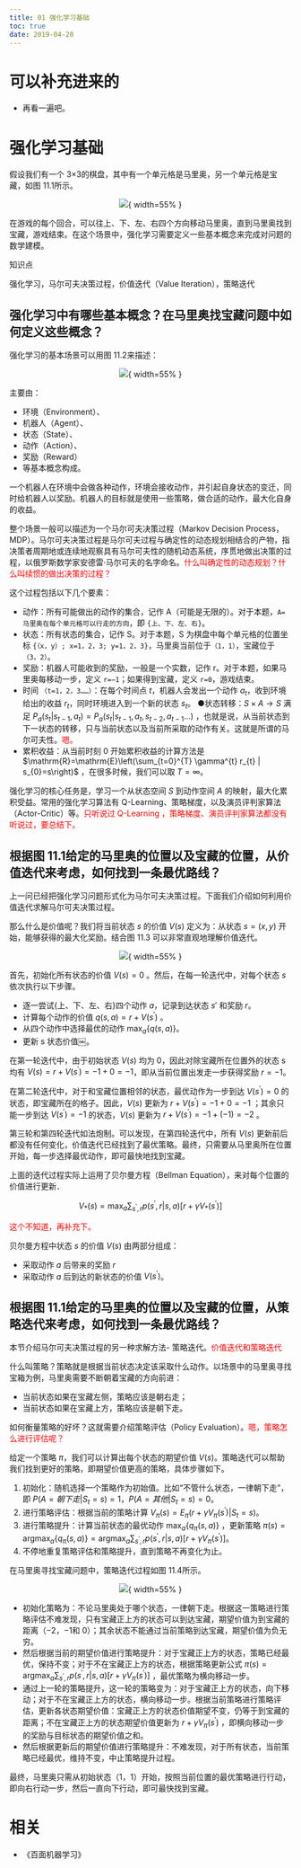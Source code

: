 ```yaml
---
title: 01 强化学习基础
toc: true
date: 2019-04-20
---
```

# 可以补充进来的

- 再看一遍吧。


# 强化学习基础

假设我们有一个 3×3的棋盘，其中有一个单元格是马里奥，另一个单元格是宝藏，如图 11.1所示。

<center>

![](http://images.iterate.site/blog/image/20190420/tqR78MYumyXc.png?imageslim){ width=55% }

</center>

在游戏的每个回合，可以往上、下、左、右四个方向移动马里奥，直到马里奥找到宝藏，游戏结束。在这个场景中，强化学习需要定义一些基本概念来完成对问题的数学建模。


知识点

强化学习，马尔可夫决策过程，价值迭代（Value Iteration），策略迭代

## 强化学习中有哪些基本概念？在马里奥找宝藏问题中如何定义这些概念？

强化学习的基本场景可以用图 11.2来描述：


<center>

![](http://images.iterate.site/blog/image/20190420/goPEabo1JFm6.png?imageslim){ width=55% }

</center>

主要由：

- 环境（Environment）、
- 机器人（Agent）、
- 状态（State）、
- 动作（Action）、
- 奖励（Reward）
- 等基本概念构成。

一个机器人在环境中会做各种动作，环境会接收动作，并引起自身状态的变迁，同时给机器人以奖励。机器人的目标就是使用一些策略，做合适的动作，最大化自身的收益。

整个场景一般可以描述为一个马尔可夫决策过程（Markov Decision Process，MDP）。马尔可夫决策过程是马尔可夫过程与确定性的动态规划相结合的产物，指决策者周期地或连续地观察具有马尔可夫性的随机动态系统，序贯地做出决策的过程，以俄罗斯数学家安德雷·马尔可夫的名字命名。<span style="color:red;">什么叫确定性的动态规划？什么叫续惯的做出决策的过程？</span>

这个过程包括以下几个要素：


- 动作：所有可能做出的动作的集合，记作 A（可能是无限的）。对于本题，`A=马里奥在每个单元格可以行走的方向`，即 `{上、下、左、右}`。
- 状态：所有状态的集合，记作 S。对于本题，S 为棋盘中每个单元格的位置坐标 `{（x，y）; x=1，2，3; y=1，2，3}`，马里奥当前位于`（1，1）`，宝藏位于`（3，2）`。
- 奖励：机器人可能收到的奖励，一般是一个实数，记作 r。对于本题，如果马里奥每移动一步，定义 `r=−1`；如果得到宝藏，定义 `r=0`，游戏结束。
- 时间 `（t=1，2，3……）`：在每个时间点 $t$，机器人会发出一个动作 $a_t$，收到环境给出的收益 $r_t$，同时环境进入到一个新的状态 $s_t$。
●状态转移：$S \times A \rightarrow S$ 满足 $P_{a}\left(s_{t} | s_{t-1}, a_{t}\right)=P_{a}\left(s_{t} | s_{t-1}, a_{t}, s_{t-2}, a_{t-1} \ldots\right)$ ，也就是说，从当前状态到下一状态的转移，只与当前状态以及当前所采取的动作有关。这就是所谓的马尔可夫性。<span style="color:red;">嗯。</span>
- 累积收益：从当前时刻 0 开始累积收益的计算方法是 $\mathrm{R}=\mathrm{E}\left(\sum_{t=0}^{T} \gamma^{t} r_{t} | s_{0}=s\right)$ ，在很多时候，我们可以取 $T=\infty$。


强化学习的核心任务是，学习一个从状态空间 $S$ 到动作空间 $A$ 的映射，最大化累积受益。常用的强化学习算法有 Q-Learning、策略梯度，以及演员评判家算法（Actor-Critic）等。<span style="color:red;">只听说过 Q-Learning ，策略梯度、演员评判家算法都没有听说过，要总结下。</span>


## 根据图 11.1给定的马里奥的位置以及宝藏的位置，从价值迭代来考虑，如何找到一条最优路线？


上一问已经把强化学习问题形式化为马尔可夫决策过程。下面我们介绍如何利用价值迭代求解马尔可夫决策过程。

那么什么是价值呢？我们将当前状态 $s$ 的价值 $V(s)$ 定义为：从状态 $s=(x,y)$ 开始，能够获得的最大化奖励。结合图 11.3 可以非常直观地理解价值迭代。

<center>

![](http://images.iterate.site/blog/image/20190420/flCmSbNsjJi0.png?imageslim){ width=55% }

</center>

首先，初始化所有状态的价值 $V(s)=0$ 。然后，在每一轮迭代中，对每个状态 $s$ 依次执行以下步骤。

- 逐一尝试{上、下、左、右}四个动作 $a$，记录到达状态 $s′$ 和奖励 $r$。
- 计算每个动作的价值 $q(s, a)=r+V\left(s^{\prime}\right)$ 。
- 从四个动作中选择最优的动作 $\max _{a}\{q(s, a)\}$。
- 更新 s 状态价值￼。


在第一轮迭代中，由于初始状态 $V(s)$ 均为 0，因此对除宝藏所在位置外的状态 s 均有 $V(s)=r+V\left(s^{\prime}\right)=-1+0=-1$，即从当前位置出发走一步获得奖励 $r=-1$。

在第二轮迭代中，对于和宝藏位置相邻的状态，最优动作为一步到达 $V\left(s^{\prime}\right)=0$ 的状态，即宝藏所在的格子。因此，$V(s)$ 更新为 $r+V\left(s^{\prime}\right)=-1+0=-1$ ；其余只能一步到达 $V\left(s^{\prime}\right)=-1$ 的状态，$V(s)$ 更新为 $r+V\left(s^{\prime}\right)=-1+(-1)=-2$ 。

第三轮和第四轮迭代如法炮制。可以发现，在第四轮迭代中，所有 $V(s)$ 更新前后都没有任何变化，价值迭代已经找到了最优策略。最终，只需要从马里奥所在位置开始，每一步选择最优动作，即可最快地找到宝藏。

上面的迭代过程实际上运用了贝尔曼方程（Bellman Equation），来对每个位置的价值进行更新．


$$
V_{*}(s)=\max _{a} \sum_{s^{\prime}, r} p\left(s^{\prime}, r | s, a\right)\left[r+\gamma V_{*}\left(s^{\prime}\right)\right]\tag{11.1}
$$

<span style="color:red;">这个不知道，再补充下。</span>


贝尔曼方程中状态 $s$ 的价值 $V(s)$ 由两部分组成：

- 采取动作 $a$ 后带来的奖励 $r$
- 采取动作 $a$ 后到达的新状态的价值 $V\left(s^{\prime}\right)$。


## 根据图 11.1给定的马里奥的位置以及宝藏的位置，从策略迭代来考虑，如何找到一条最优路线？

本节介绍马尔可夫决策过程的另一种求解方法- 策略迭代。<span style="color:red;">价值迭代和策略迭代</span>

什么叫策略？策略就是根据当前状态决定该采取什么动作。以场景中的马里奥寻找宝箱为例，马里奥需要不断朝着宝藏的方向前进：

- 当前状态如果在宝藏左侧，策略应该是朝右走；
- 当前状态如果在宝藏上方，策略应该是朝下走。

如何衡量策略的好坏？这就需要介绍策略评估（Policy Evaluation）。<span style="color:red;">嗯，策略怎么进行评估呢？</span>

给定一个策略 $\pi$，我们可以计算出每个状态的期望价值 $V(s)$。策略迭代可以帮助我们找到更好的策略，即期望价值更高的策略，具体步骤如下。

1. 初始化：随机选择一个策略作为初始值。比如“不管什么状态，一律朝下走”，即 $P(A = 朝下走 | S_t=s)= 1$，$P(A = 其他 | S_t=s)= 0$。
2. 进行策略评估：根据当前的策略计算 $V_{\pi}(s)=E_{\pi}\left(r+\gamma V_{\pi}\left(s^{\prime}\right) | S_{t}=s\right)$。
3. 进行策略提升：计算当前状态的最优动作 $\max _{a}\left\{q_{\pi}(s, a)\right\}$ ，更新策略 $\pi(s)=\operatorname{argmax}_{a}\left\{q_{\pi}(s, a)\right\}=\operatorname{argmax}_{a} \sum_{s^{\prime}, r} p\left(s^{\prime}, r | s, a\right)\left[r+\gamma V_{\pi}\left(s^{\prime}\right)\right]$。
4. 不停地重复策略评估和策略提升，直到策略不再变化为止。


在马里奥寻找宝藏问题中，策略迭代过程如图 11.4所示。


<center>

![](http://images.iterate.site/blog/image/20190420/mWnntYv8pR1C.png?imageslim){ width=55% }

</center>


- 初始化策略为：不论马里奥处于哪个状态，一律朝下走。根据这一策略进行策略评估不难发现，只有宝藏正上方的状态可以到达宝藏，期望价值为到宝藏的距离（−2，−1和 0）；其余状态不能通过当前策略到达宝藏，期望价值为负无穷。
- 然后根据当前的期望价值进行策略提升：对于宝藏正上方的状态，策略已经最优，保持不变；对于不在宝藏正上方的状态，根据策略更新公式 $\pi(s)=\operatorname{argmax}_{a} \sum_{s^{\prime}, r} p\left(s^{\prime}, r | s, a\right)\left[r+\gamma V_{\pi}\left(s^{\prime}\right)\right]$ ，最优策略为横向移动一步。
- 通过上一轮的策略提升，这一轮的策略变为：对于宝藏正上方的状态，向下移动；对于不在宝藏正上方的状态，横向移动一步。根据当前策略进行策略评估，更新各状态期望价值：宝藏正上方的状态价值期望不变，仍等于到宝藏的距离；不在宝藏正上方的状态期望价值更新为 $r+\gamma V_{\pi}\left(s^{\prime}\right)$ ，即横向移动一步的奖励与目标状态的期望价值之和。
- 然后根据更新后的期望价值进行策略提升：不难发现，对于所有状态，当前策略已经最优，维持不变，中止策略提升过程。


最终，马里奥只需从初始状态（1，1）开始，按照当前位置的最优策略进行行动，即向右行动一步，然后一直向下行动，即可最快找到宝藏。




# 相关

- 《百面机器学习》


